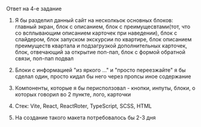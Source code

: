 Ответ на 4-е задание

1. Я бы разделил данный сайт на несколкьок основных блоков: главный экран, блок с описанием, блок с преимущесвтами(тот, что со всплывающим описанием карточек при наведении), 
блок с слайдером, блок запуском экскурсии по квартире, блок описанием преимуществ квартала и подзагрузкой дополнительных карточек, блок, отвечающий за открытие поп-пап, 
блок с формой обратной связи, поп-пап подвал

2. Блоки с информацией "из яркого ..." и "просто переезжайте" я бы сделал один, просто кидал бы него через пропсы иное содержание

3. Компоненты, которые я бы перисползовал - кнопки, инпуты, блоки, о которых говорил во 2 пункте, лого, карточки

4. Стек: Vite, React, ReactRoter, TypeScript, SCSS, HTML

5. На создание такого макета потребовалось бы 2-3 дня 
